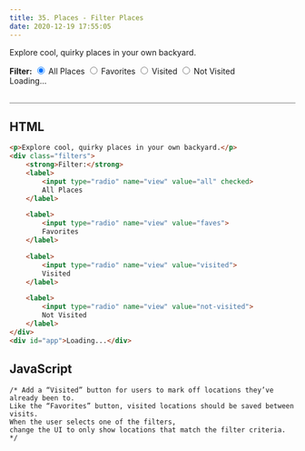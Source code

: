 ```yaml
---
title: 35. Places - Filter Places
date: 2020-12-19 17:55:05
---
```


<div class="output-container">

  <style type="text/css">
  .article-entry ul, .article-entry ol, .article-entry dl {
      margin-top: 0;
    }

    .category {
      margin-top: 10px;
    }

    .title {
      margin-top: 0;
      margin-bottom: 0;
      font-weight: 600;
      font-size: 20px;
    }

    .post-container {
      display: flex;
      flex-direction: row;
      margin: 20px 0;
    }

    @media screen and (max-width: 860px) {
      .post-container {
        flex-direction: column;
        margin: 20px auto;
        text-align: center;
      }
    }

    .info-container {
      margin-left: 40px;
    }

     @media screen and (max-width: 860px) {
      .info-container {
        margin-left: 0;
      }
    }

    .header {
      display: flex;
      justify-content: space-between;
    }

    .miniature-container {
      max-width: 380px;
    }

    .minature {
      height: auto;
      max-width: 100%;
    }

    .add-btn {
      color: #ffffff;
      font-size: 26px;
      font-family: "system-ui";
      background-color: transparent;
      border: none;
      height: 40px;
      width: 40px;
      border-radius: 2px;
      cursor: pointer;
      outline: none;
    }

    .add-btn[aria-pressed="true"] {
      color: #8e45ff;
    }

    .add-btn:focus {
      border: red;
      outline: none;
      box-shadow: 0 0 3px 1px #8e45ff;
    }

    .add-btn:active {
      color: #8e45ff;
    }
  </style>

  <p>Explore cool, quirky places in your own backyard.</p>
  <div class="filters">
	<strong>Filter:</strong>
	<label>
		<input type="radio" name="view" value="all" checked>
		All Places
	</label>
	<label>
		<input type="radio" name="view" value="faves">
		Favorites
	</label>
	<label>
		<input type="radio" name="view" value="visited">
		Visited
	</label>
	<label>
		<input type="radio" name="view" value="not-visited">
		Not Visited
	</label>
</div>
  <div id="app">Loading...</div>

  <script src="https://cdn.jsdelivr.net/npm/reefjs@7/dist/reef.js"></script>
  <script>
    const favesID = "favoritePlaces";
    const visitedID = "visitedPlaces";
    const app = new Reef('#app', {
      data: {},
      template: function (props) {
        if (props.posts && props.posts.length) {
          let html = '<div class="container">' + props.posts.map(function (post) {
            return `<div class="post-container ${getHidden(post, props)}"><div class="miniature-container"><img class="minature" src="${post.img}" /></div><div class="info-container"><div class="header"><h2 class="title">${post.place}</h2>
            <div class="buttons">
              <button data-type="faves" data-id="${post.id}" class="add-btn" aria-label="add ${post.place} to favorite" aria-pressed="${props.faves[post.id]}" title="Add to favorite!">&#x2665;</button>
              <button data-type="visited" data-id="${post.id}" class="add-btn" aria-label="add ${post.place} to visited" aria-pressed="${props.visited[post.id]}" title="Add to visited!">&#9745;</button>
            </div></div><p>${post.description}</p><p><em>${post.location}</em></p><a href=${post.url} target="_blank">Read more</a></div></div>`;
          }).join('') + '</div>';
          return html;
        }
        let html = '<p>Unable to find any places right now.</p>'
        return html;
      }
    });
    const getFromLocal = function (id) {
      const saved = localStorage.getItem(id);
      const savedObj = saved ? JSON.parse(saved) : {};
      return savedObj;
    }
    const saveToLocal = function (items, id) {
      localStorage.setItem(id, JSON.stringify(items));
    }
    const getPosts = function () {
      fetch('https://vanillajsacademy.com/api/places.json').then(function (response) {
        if (response.ok) {
          return response.json();
        }
        return Promise.reject(response);
      }).then(function (data) {
        app.data.faves = getFromLocal(favesID);
        app.data.visited = getFromLocal(visitedID);
        app.data.filter = 'all';
        app.data.posts = data;
      }).catch(function (error) {
        console.warn(error);
        app.data.posts = null;
      })
    }
    const getHidden = function (post, props) {
      if (props.filter === 'not-visited' && props.visited[place.id]) return 'hidden';
      if (props[props.filter] && !props[props.filter][place.id]) return 'hidden';
      return '';
    }
    const clickHandler = function (e) {
      const postType = e.target.getAttribute('data-type');
      const postID = e.target.getAttribute('data-id');
      if (!postType || !postID) return;
      app.data[postType][postID] = app.data[postType][postID] ? false : true;
      saveToLocal(app.data.faves, favesID);
      saveToLocal(app.data.visited, visitedID);
    }
    const changeHandler = function (e) {
      if (!e.target.closest('.filters')) return;
      app.data.filter = e.target.value;
    }
    getPosts();
    document.addEventListener('click', clickHandler);
    document.addEventListener('change', changeHandler);
  </script>

</div>

<div class="html-container" style="border-top: .5px solid grey; margin-top: 30px;">

## HTML

```HTML
<p>Explore cool, quirky places in your own backyard.</p>
<div class="filters">
	<strong>Filter:</strong>
	<label>
		<input type="radio" name="view" value="all" checked>
		All Places
	</label>

	<label>
		<input type="radio" name="view" value="faves">
		Favorites
	</label>

	<label>
		<input type="radio" name="view" value="visited">
		Visited
	</label>

	<label>
		<input type="radio" name="view" value="not-visited">
		Not Visited
	</label>
</div>
<div id="app">Loading...</div>
```

</div>
<div class="js-container">

## JavaScript

```JS
/* Add a “Visited” button for users to mark off locations they’ve already been to.
Like the “Favorites” button, visited locations should be saved between visits.
When the user selects one of the filters,
change the UI to only show locations that match the filter criteria. */

```

</div>
